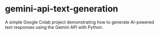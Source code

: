 # gemini-api-text-generation
A simple Google Colab project demonstrating how to generate AI-powered text responses using the Gemini API with Python.
